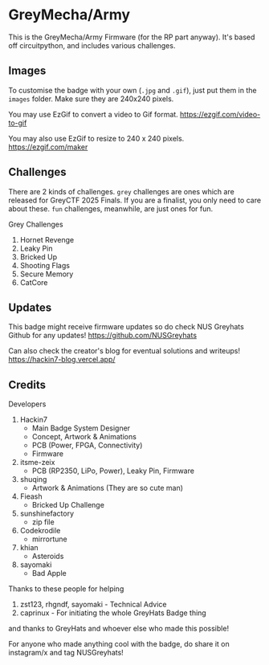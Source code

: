 # GreyMecha/Army

This is the GreyMecha/Army Firmware (for the RP part anyway). It's based off circuitpython, and includes various challenges.


## Images

To customise the badge with your own (`.jpg` and `.gif`), just put them in the `images` folder. 
Make sure they are 240x240 pixels.

You may use EzGif to convert a video to Gif format. https://ezgif.com/video-to-gif

You may also use EzGif to resize to 240 x 240 pixels. https://ezgif.com/maker


## Challenges

There are 2 kinds of challenges. 
`grey` challenges are ones which are released for GreyCTF 2025 Finals. If you are a finalist, you only need to care about these.
`fun` challenges, meanwhile, are just ones for fun. 

Grey Challenges
1. Hornet Revenge
2. Leaky Pin
3. Bricked Up
3. Shooting Flags
4. Secure Memory
5. CatCore


## Updates

This badge might receive firmware updates so do check NUS Greyhats Github for any updates!
https://github.com/NUSGreyhats

Can also check the creator's blog for eventual solutions and writeups!
https://hackin7-blog.vercel.app/


## Credits

Developers

1. Hackin7 
    - Main Badge System Designer
    - Concept, Artwork & Animations
    - PCB (Power, FPGA, Connectivity)
    - Firmware
2. itsme-zeix 
    - PCB (RP2350, LiPo, Power), Leaky Pin, Firmware
3. shuqing 
    - Artwork & Animations (They are so cute man)
4. Fieash
    - Bricked Up Challenge
5. sunshinefactory
    - zip file
6. Codekrodile
    - mirrortune
7. khian
    - Asteroids
8. sayomaki
    - Bad Apple

Thanks to these people for helping

1. zst123, rhgndf, sayomaki - Technical Advice
2. caprinux - For initiating the whole GreyHats Badge thing

and thanks to GreyHats and whoever else who made this possible!

For anyone who made anything cool with the badge, do share it on instagram/x and tag NUSGreyhats!